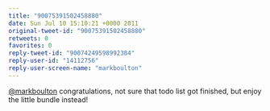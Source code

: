 ```yaml
---
title: "90075391502458880"
date: Sun Jul 10 15:10:21 +0000 2011
original-tweet-id: "90075391502458880"
retweets: 0
favorites: 0
reply-tweet-id: "90074249598992384"
reply-user-id: "14112756"
reply-user-screen-name: "markboulton"
---
```

<a href="https://twitter.com/markboulton">@markboulton</a> congratulations, not sure that todo list got finished, but enjoy the little bundle instead!
